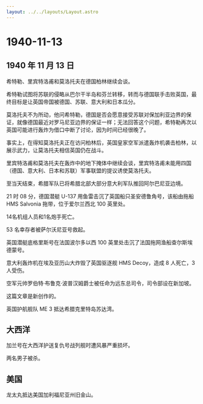 ```yaml
---
layout: ../../layouts/Layout.astro
---
```


# 1940-11-13

## 1940 年 11 月 13 日

希特勒、里宾特洛甫和莫洛托夫在德国柏林继续会谈。

希特勒试图将苏联的侵略从巴尔干半岛和芬兰转移，转而与德国联手击败英国，最终目标是让英国帝国被德国、苏联、意大利和日本瓜分。

莫洛托夫不为所动，他问希特勒，德国是否会愿意接受苏联对保加利亚边界的保证，就像德国最近对罗马尼亚边界的保证一样；无法回答这个问题，希特勒再次以英国可能进行轰炸为借口中断了讨论，因为时间已经很晚了。

事实上，在得知莫洛托夫正在访问柏林后，英国皇家空军派遣轰炸机袭击柏林，以展示武力，让莫洛托夫相信英国仍在战斗。

里宾特洛甫和莫洛托夫在轰炸中的地下掩体中继续会谈，里宾特洛甫未能用四国（德国、意大利、日本和苏联）军事联盟的提议诱使莫洛托夫。

至当天结束，希腊军队已将希腊北部大部分意大利军队推回阿尔巴尼亚边境。

21 时 08 分，德国潜艇 U-137 用鱼雷击沉了英国船只圣安德鲁角号，该船由拖船
HMS Salvonia 拖带，位于爱尔兰西北 100 英里处。

14名机组人员和1名炮手死亡。

53 名幸存者被萨尔沃尼亚号救起。

英国潜艇底格里斯号在法国波尔多以西 100
英里处击沉了法国拖网渔船查尔斯埃德蒙号。

意大利轰炸机在埃及亚历山大炸毁了英国驱逐舰 HMS Decoy，造成 8 人死亡，3
人受伤。

空军元帅罗伯特·布鲁克·波普汉姆爵士被任命为远东总司令，司令部设在新加坡。

这篇文章是新创作的。

英国护航舰队 ME 3 抵达希腊克里特岛苏达湾。

## 大西洋

加兰号在大西洋护送复仇号战列舰时遭风暴严重损坏。

两名男子被杀。

## 美国

龙太丸抵达美国加利福尼亚州旧金山。